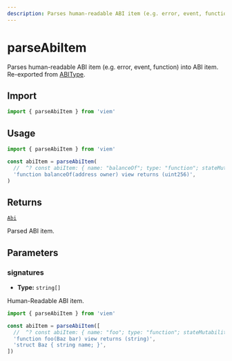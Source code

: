 ```yaml
---
description: Parses human-readable ABI item (e.g. error, event, function) into ABI item.
---
```


# parseAbiItem

Parses human-readable ABI item (e.g. error, event, function) into ABI item. Re-exported from [ABIType](https://abitype.dev/api/human#parseabiitem-1).

## Import

```ts
import { parseAbiItem } from 'viem'
```

## Usage

```ts
import { parseAbiItem } from 'viem'

const abiItem = parseAbiItem(
  //  ^? const abiItem: { name: "balanceOf"; type: "function"; stateMutability: "view";...
  'function balanceOf(address owner) view returns (uint256)',
)
```

## Returns

[`Abi`](/docs/glossary/types#abi)

Parsed ABI item.

## Parameters

### signatures

- **Type:** `string[]`

Human-Readable ABI item.

```ts
import { parseAbiItem } from 'viem'

const abiItem = parseAbiItem([
  //  ^? const abiItem: { name: "foo"; type: "function"; stateMutability: "view"; inputs:...
  'function foo(Baz bar) view returns (string)',
  'struct Baz { string name; }',
])
```